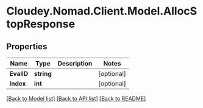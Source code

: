 # Cloudey.Nomad.Client.Model.AllocStopResponse

## Properties

Name | Type | Description | Notes
------------ | ------------- | ------------- | -------------
**EvalID** | **string** |  | [optional] 
**Index** | **int** |  | [optional] 

[[Back to Model list]](../README.md#documentation-for-models) [[Back to API list]](../README.md#documentation-for-api-endpoints) [[Back to README]](../README.md)

